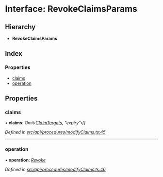 # Interface: RevokeClaimsParams

## Hierarchy

* **RevokeClaimsParams**

## Index

### Properties

* [claims](api_procedures.revokeclaimsparams.md#claims)
* [operation](api_procedures.revokeclaimsparams.md#operation)

## Properties

###  claims

• **claims**: *Omit‹[ClaimTargets](types.claimtargets.md), "expiry"›[]*

*Defined in [src/api/procedures/modifyClaims.ts:45](https://github.com/PolymathNetwork/polymesh-sdk/blob/6d34df1/src/api/procedures/modifyClaims.ts#L45)*

___

###  operation

• **operation**: *[Revoke](../enums/types.claimoperation.md#revoke)*

*Defined in [src/api/procedures/modifyClaims.ts:46](https://github.com/PolymathNetwork/polymesh-sdk/blob/6d34df1/src/api/procedures/modifyClaims.ts#L46)*
